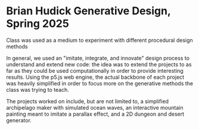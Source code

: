 # Brian Hudick Generative Design, Spring 2025
Class was used as a medium to experiment with different procedural design methods

In general, we used an "imitate, integrate, and innovate" design process to understand and extend new code: the idea was to extend the projects to as far as they could be used computationally in order to provide interesting results. Using the p5.js web engine, the actual backbone of each project was heavily simplified in order to focus more on the generative methods the class was trying to teach. 

The projects worked on include, but are not limited to, a simplified archipelago maker with simulated ocean waves, an interactive mountain painting meant to imitate a parallax effect, and a 2D dungeon and desert generator.
